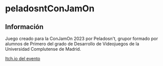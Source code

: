 # peladosntConJamOn
## Información
Juego creado para la ConJamOn 2023 por Peladosn't, grupor formado por alumnos de Primero del grado de Desarrollo de Videojuegos de la Universidad Complutense de Madrid.

[Itch.io del evento](https://itch.io/jam/comjamon2023)
